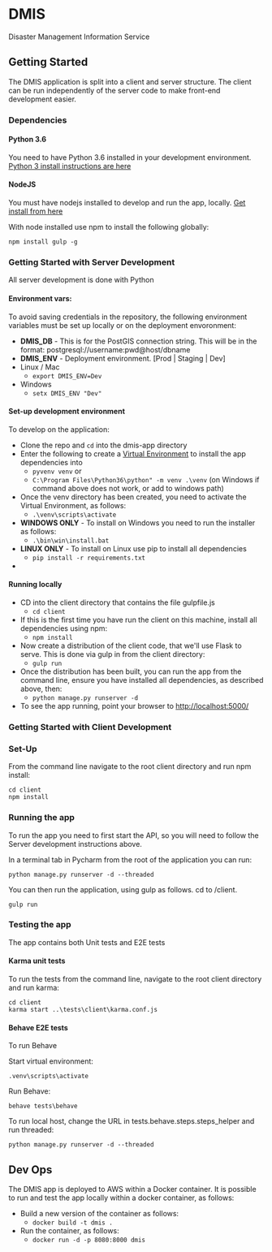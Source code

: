 # DMIS
Disaster Management Information Service

## Getting Started

The DMIS application is split into a client and server structure.  The client can be run independently of the server code to make front-end development easier.

### Dependencies

#### Python 3.6

You need to have Python 3.6 installed in your development environment.  [Python 3 install instructions are here](https://thinkwhere.atlassian.net/wiki/display/DEV/HOWTO+-+Install+Python+3+on+Windows)

#### NodeJS

You must have nodejs installed to develop and run the app, locally.  [Get install from here](https://nodejs.org/en/)

With node installed use npm to install the following globally:

```
npm install gulp -g
```

### Getting Started with Server Development

All server development is done with Python

#### Environment vars:
To avoid saving credentials in the repository, the following environment variables must be set up locally or on the 
deployment envoronment:
* **DMIS_DB** - This is for the PostGIS connection string.  This will be in the format: postgresql://username:pwd@host/dbname
* **DMIS_ENV** - Deployment environment. [Prod | Staging | Dev]
* Linux / Mac
    * ```export DMIS_ENV=Dev```
* Windows
    * ```setx DMIS_ENV "Dev"```

#### Set-up development environment
To develop on the application:

* Clone the repo and ```cd``` into the dmis-app directory
* Enter the following to create a [Virtual Environment](https://docs.python.org/3/library/venv.html#venv-def) to install the app dependencies into
    * ```pyvenv venv``` or
    * ```C:\Program Files\Python36\python" -m venv .\venv``` (on Windows if command above does not work, or add to windows path)
* Once the venv directory has been created, you need to activate the Virtual Environment, as follows:
    * ```.\venv\scripts\activate```
* **WINDOWS ONLY** - To install on Windows you need to run the installer as follows:
    * ```.\bin\win\install.bat```
* **LINUX ONLY** - To install on Linux use pip to install all dependencies
    * ```pip install -r requirements.txt```
* 
    
#### Running locally

* CD into the client directory that contains the file gulpfile.js
    * ```cd client```
* If this is the first time you have run the client on this machine, install all dependencies using npm:
    * ```npm install```
* Now create a distribution of the client code, that we'll use Flask to serve.  This is done via gulp in from the client directory:
    * ```gulp run```
* Once the distribution has been built, you can run the app from the command line, ensure you have installed all dependencies, as described above, then:
    * ```python manage.py runserver -d```
* To see the app running, point your browser to [http://localhost:5000/](http://localhost:5000/)


### Getting Started with Client Development

### Set-Up

From the command line navigate to the root client directory and run npm install:

```
cd client
npm install
```

### Running the app

To run the app you need to first start the API, so you will need to follow the Server development instructions above.

In a terminal tab in Pycharm from the root of the application you can run:

```
python manage.py runserver -d --threaded
```

You can then run the application, using gulp as follows.  cd to /client. 

```
gulp run
```

### Testing the app

The app contains both Unit tests and E2E tests

#### Karma unit tests

To run the tests from the command line, navigate to the root client directory and run karma:

```
cd client
karma start ..\tests\client\karma.conf.js
```

#### Behave E2E tests

To run Behave

Start virtual environment:
```
.venv\scripts\activate
```
Run Behave:
```
behave tests\behave
```
To run local host, change the URL in tests.behave.steps.steps_helper and run threaded:
```
python manage.py runserver -d --threaded
```

## Dev Ops

The DMIS app is deployed to AWS within a Docker container.  It is possible to run and test the app locally within a docker container, as follows: 

* Build a new version of the container as follows:
    *  ```docker build -t dmis .```
* Run the container, as follows:
    * ```docker run -d -p 8080:8000 dmis```
